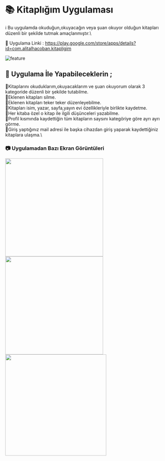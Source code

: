 
# :books: Kitaplığım Uygulaması

:information_source: Bu uygulamda okuduğun,okuyacağın veya şuan okuyor olduğun kitapları düzenli bir şekilde tutmak amaçlanmıştır.\

:link: Uygulama Linki : https://play.google.com/store/apps/details?id=com.alitalhacoban.kitapligim

![feature](https://user-images.githubusercontent.com/64840495/124169797-51b6d280-daaf-11eb-84ff-c32e2acfce20.png)
 

##  :scroll: Uygulama İle Yapabileceklerin ;

:small_blue_diamond:Kitaplarını okuduklarım,okuyacaklarım ve şuan okuyorum olarak 3 kategoride düzenli bir şekilde tutabilme.\
:small_blue_diamond:Eklenen kitapları silme.\
:small_blue_diamond:Eklenen kitapları teker teker düzenleyebilme.\
:small_blue_diamond:Kitapları isim, yazar, sayfa,yayın evi özellikleriyle birlikte kaydetme.\
:small_blue_diamond:Her kitaba özel o kitap ile ilgili düşünceleri yazabilme.\
:small_blue_diamond:Profil kısmında kaydettiğin tüm kitapların saysını kategöriye göre ayrı ayrı görme.\
:small_blue_diamond:Giriş yaptığınız mail adresi ile başka cihazdan giriş yaparak kaydettiğiniz kitaplara ulaşma.\

### :camera:  Uygulamadan Bazı Ekran Görüntüleri 

<img src="https://user-images.githubusercontent.com/64840495/124169874-6abf8380-daaf-11eb-8301-3be7cc0d781e.PNG"  width="310" > <img src="https://user-images.githubusercontent.com/64840495/124170003-917dba00-daaf-11eb-95fb-1fa798bb8c2f.PNG"  width="310" > <img src="https://user-images.githubusercontent.com/64840495/124170507-2e405780-dab0-11eb-8e9f-7c5f33e843c1.PNG"  width="320"  >









